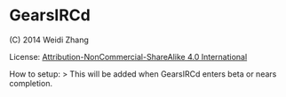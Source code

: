GearsIRCd
========

(C) 2014 Weidi Zhang

License: [Attribution-NonCommercial-ShareAlike 4.0 International](http://creativecommons.org/licenses/by-nc-sa/4.0/)

How to setup:
    > This will be added when GearsIRCd enters beta or nears completion.